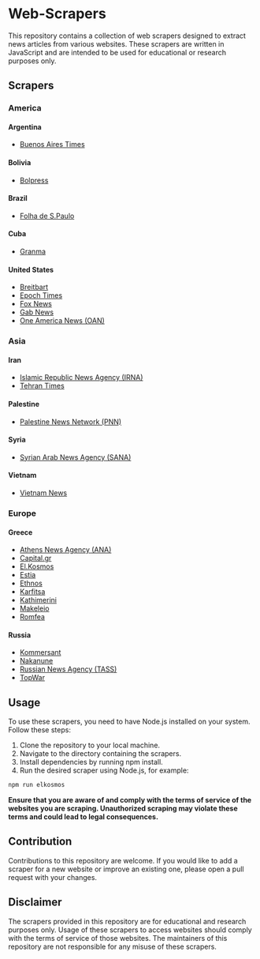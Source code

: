# Web-Scrapers

This repository contains a collection of web scrapers designed to extract news articles from various websites. These scrapers are written in JavaScript and are intended to be used for educational or research purposes only.

## Scrapers

### America
#### Argentina
- <a href="https://www.batimes.com.ar/">Buenos Aires Times</a>

#### Bolivia
- <a href="https://www.bolpress.com/">Bolpress</a>

#### Brazil
- <a href="https://www1.folha.uol.com.br/internacional/en/">Folha de S.Paulo</a>

#### Cuba
- <a href="https://www.granma.cu/">Granma</a>

#### United States
- <a href="https://www.breitbart.com/">Breitbart</a>
- <a href="https://www.theepochtimes.com/">Epoch Times</a>
- <a href="https://www.foxnews.com/">Fox News</a>
- <a href="https://news.gab.com/">Gab News</a>
- <a href="https://www.oann.com/">One America News (OAN)</a>

### Asia
#### Iran
- <a href="https://en.irna.ir/">Islamic Republic News Agency (IRNA)</a>
- <a href="https://www.tehrantimes.com/">Tehran Times</a>

#### Palestine
- <a href="https://english.pnn.ps/">Palestine News Network (PNN)</a>

#### Syria
- <a href="https://sana.sy/en/">Syrian Arab News Agency (SANA)</a>

#### Vietnam
- <a href="https://vietnamnews.vn/">Vietnam News</a>

### Europe
#### Greece
- <a href="https://www.amna.gr/">Athens News Agency (ANA)</a>
- <a href="https://www.capital.gr/">Capital.gr</a>
- <a href="https://www.elkosmos.gr/">El.Kosmos</a>
- <a href="https://www.estianews.gr/">Estia</a>
- <a href="https://www.ethnos.gr/">Ethnos</a>
- <a href="https://www.karfitsa.gr/">Karfitsa</a>
- <a href="https://www.kathimerini.gr/">Kathimerini</a>
- <a href="https://www.makeleio.gr/">Makeleio</a>
- <a href="https://www.romfea.gr/">Romfea</a>

#### Russia
- <a href="https://www.kommersant.ru/'">Kommersant</a>
- <a href="https://nakanune.ru/'">Nakanune</a>
- <a href="https://tass.com/">Russian News Agency (TASS)</a>
- <a href="https://en.topwar.ru/">TopWar</a>

## Usage
To use these scrapers, you need to have Node.js installed on your system. Follow these steps:

1. Clone the repository to your local machine.
2. Navigate to the directory containing the scrapers.
3. Install dependencies by running npm install.
4. Run the desired scraper using Node.js, for example:

```bash
npm run elkosmos
```

**Ensure that you are aware of and comply with the terms of service of the websites you are scraping. Unauthorized scraping may violate these terms and could lead to legal consequences.**

## Contribution
Contributions to this repository are welcome. If you would like to add a scraper for a new website or improve an existing one, please open a pull request with your changes.

## Disclaimer
The scrapers provided in this repository are for educational and research purposes only. Usage of these scrapers to access websites should comply with the terms of service of those websites. The maintainers of this repository are not responsible for any misuse of these scrapers.
